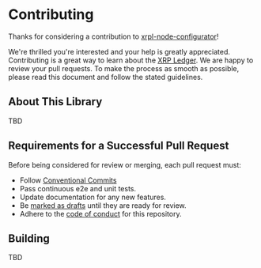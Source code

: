 # Contributing

Thanks for considering a contribution to [xrpl-node-configurator](https://github.com/elmurci/xrpl-node-configurator)!

We're thrilled you're interested and your help is greatly appreciated. Contributing is a great way to learn about the [XRP Ledger](https://xrpl.org). We are happy to review your pull requests. To make the process as smooth as possible, please read this document and follow the stated guidelines.

## About This Library

TBD

## Requirements for a Successful Pull Request

Before being considered for review or merging, each pull request must:

- Follow [Conventional Commits](https://www.conventionalcommits.org/en/v1.0.0/)
- Pass continuous e2e and unit tests.
- Update documentation for any new features.
- Be [marked as drafts](https://github.blog/2019-02-14-introducing-draft-pull-requests/) until they are ready for review.
- Adhere to the [code of conduct](CODE_OF_CONDUCT.md) for this repository.

## Building

TBD
